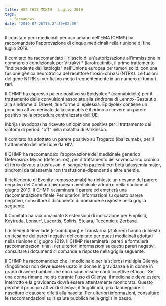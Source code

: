 ```yaml
---
title: HOT THIS MONTH - Luglio 2019
tags:
  - farmanews
date: '2019-07-26T16:27:29+02:00'
---
```

Il comitato per i medicinali per uso umano dell'EMA (CHMP) ha raccomandato l'approvazione di cinque medicinali nella riunione di fine luglio 2019.

Il comitato ha raccomandato il rilascio di un'autorizzazione all'immissione in commercio condizionale per Vitrakvi * (larotrectinib), il primo trattamento "indipendente dall'istologia" nell'Unione europea per tumori solidi con una fusione genica neurotrofica del recettore tirosin-chinasi (NTRK). Le fusioni del gene NTRK si verificano molto frequentemente in un numero di tumori rari. 

Il CHMP ha espresso parere positivo su Epidyolex * (cannabidiolo) per il trattamento delle convulsioni associate alla sindrome di Lennox-Gastaut o alla sindrome di Dravet, due forme di epilessia. Epidyolex contiene un principio attivo derivato dalla cannabis è il primo a ricevere un parere positivo nella procedura centralizzata dell'UE.

Inbrija (levodopa) ha ricevuto un'opinione positiva per il trattamento dei sintomi di periodi "off" nella malattia di Parkinson.

Il comitato ha adottato un parere positivo su Trogarzo (ibalizumab), per il trattamento dell'infezione da HIV.

Il CHMP ha raccomandato l'approvazione del medicinale generico Deferasirox Mylan (deferasirox), per il trattamento del sovraccarico cronico di ferro dovuto a trasfusioni di sangue in pazienti con beta talassemia major, sindromi da talassemia non trasfusione-dipendenti e altre anemie.

Il richiedente di Evenity (romosozumab) ha richiesto un riesame del parere negativo del Comitato per questo medicinale adottato nella riunione di giugno 2019. Il CHMP riesaminerà il parere ed emetterà una raccomandazione finale. Per ulteriori informazioni su questo parere negativo, consultare il documento di domande e risposte nella griglia seguente.

Il Comitato ha raccomandato 8 estensioni di indicazione per Empliciti, Keytruda, Lonsurf, Lucentis, Soliris, Stelara, Tecentriq e Zerbaxa.

I richiedenti Revolade (eltrombopag) e Translarna (ataluren) hanno richiesto un riesame dei pareri negativi del comitato per questi medicinali adottati nella riunione di giugno 2019. Il CHMP riesaminerà i pareri e formulerà raccomandazioni finali. Per ulteriori informazioni su questi pareri negativi, consultare i documenti di domande e risposte nella griglia seguente.

Il CHMP ha raccomandato che il medicinale per la sclerosi multipla Gilenya (fingolimod) non deve essere usato in donne in gravidanza e in donne in grado di avere bambini che non usano misure contraccettive efficaci. Se una donna rimane incinta durante l'uso di Gilenya, il medicinale deve essere interrotto e la gravidanza dovrà essere attentamente monitorata. Questo perché il principio attivo di Gilenya, il fingolimod, può danneggiare il nascituro e causare difetti alla nascita. Per ulteriori informazioni, consultare le raccomandazioni sulla salute pubblica nella griglia in basso.
